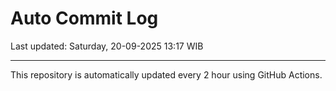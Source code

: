 # Auto Commit Log

Last updated: Saturday, 20-09-2025 13:17 WIB

---

This repository is automatically updated every 2 hour using GitHub Actions.
